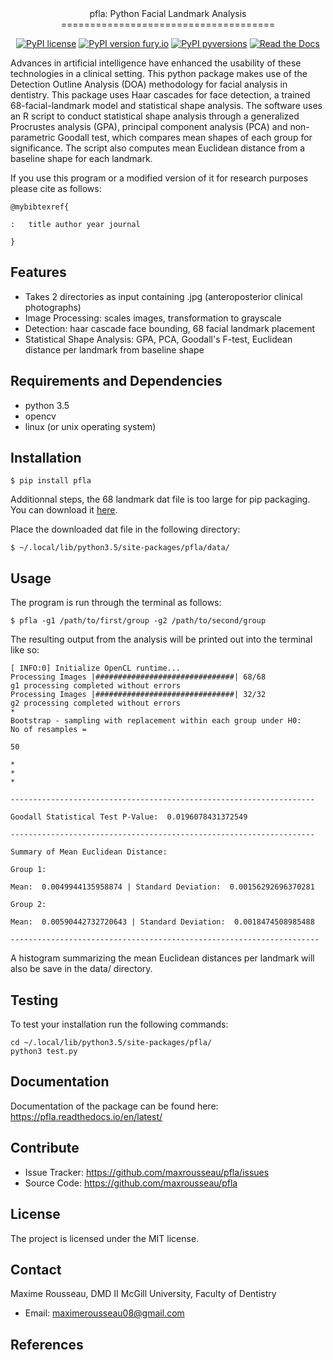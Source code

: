 <center>
pfla: Python Facial Landmark Analysis
=====================================

[![PyPI
license](https://img.shields.io/pypi/l/pfla.svg)](https://pypi.org/project/pfla/)
[![PyPI version fury.io](https://badge.fury.io/py/pfla.svg)](https://pypi.org/project/pfla/)
[![PyPI pyversions](https://img.shields.io/pypi/pyversions/pfla.svg)](https://pypi.org/project/pfla/)
[![Read the Docs](https://img.shields.io/readthedocs/pip.svg)](https://pfla.readthedocs.io/en/latest/)

</center>

Advances in artificial intelligence have enhanced the usability of these
technologies in a clinical setting. This python package makes use of the
Detection Outline Analysis (DOA) methodology for facial analysis in
dentistry. This package uses Haar cascades for face detection, a trained
68-facial-landmark model and statistical shape analysis. The software
uses an R script to conduct statistical shape analysis through a
generalized Procrustes analysis (GPA), principal component analysis
(PCA) and non-parametric Goodall test, which compares mean shapes of
each group for significance. The script also computes mean Euclidean
distance from a baseline shape for each landmark.

If you use this program or a modified version of it for research purposes please cite as follows:

    @mybibtexref{

    :   title author year journal

    }

Features
--------

-   Takes 2 directories as input containing .jpg (anteroposterior
    clinical photographs)
-   Image Processing: scales images, transformation to grayscale
-   Detection: haar cascade face bounding, 68 facial landmark placement
-   Statistical Shape Analysis: GPA, PCA, Goodall's F-test, Euclidean
    distance per landmark from baseline shape

Requirements and Dependencies
-----------------------------

-   python 3.5
-   opencv
-   linux (or unix operating system)

Installation
------------

```shell
$ pip install pfla
```


Additionnal steps, the 68 landmark dat file is too large for pip packaging.
You can download it [here](pfla/data/shape_predictor_68_face_landmarks.dat).


Place the downloaded dat file in the following directory:

```shell
$ ~/.local/lib/python3.5/site-packages/pfla/data/
```

Usage
-----

The program is run through the terminal as follows:

```shell
$ pfla -g1 /path/to/first/group -g2 /path/to/second/group
```

The resulting output from the analysis will be printed out into the
terminal like so:

```shell
[ INFO:0] Initialize OpenCL runtime...
Processing Images |###############################| 68/68
g1 processing completed without errors
Processing Images |###############################| 32/32
g2 processing completed without errors
*
Bootstrap - sampling with replacement within each group under H0:
No of resamples =

50

*
*
*

--------------------------------------------------------------------

Goodall Statistical Test P-Value:  0.0196078431372549

--------------------------------------------------------------------

Summary of Mean Euclidean Distance:

Group 1:

Mean:  0.0049944135958874 | Standard Deviation:  0.00156292696370281

Group 2:

Mean:  0.00590442732720643 | Standard Deviation:  0.0018474508985488

---------------------------------------------------------------------
```

A histogram summarizing the mean Euclidean distances per landmark will
also be save in the data/ directory.

Testing
-------

To test your installation run the following commands:
```shell
cd ~/.local/lib/python3.5/site-packages/pfla/
python3 test.py
```
Documentation
-------------

Documentation of the package can be found here: <https://pfla.readthedocs.io/en/latest/> 

Contribute
----------

-   Issue Tracker: <https://github.com/maxrousseau/pfla/issues>
-   Source Code: <https://github.com/maxrousseau/pfla>

License
-------

The project is licensed under the MIT license.

Contact
-------

Maxime Rousseau, DMD II McGill University, Faculty of Dentistry 
- Email: <maximerousseau08@gmail.com>

References
----------

